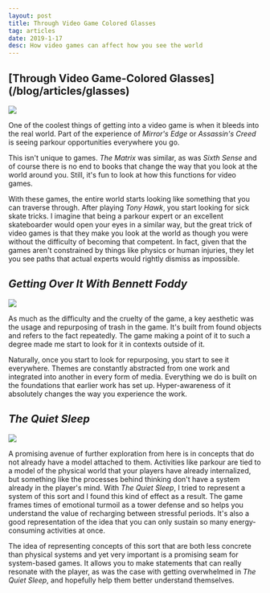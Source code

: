 ```yaml
---
layout: post
title: Through Video Game Colored Glasses
tag: articles
date: 2019-1-17
desc: How video games can affect how you see the world
---
```

<h2>[Through Video Game-Colored Glasses](/blog/articles/glasses)</h2>
<img src="/blogImages/mirrorsEdge.jpg" />

One of the coolest things of getting into a video game is when it bleeds into the real world. Part of the experience of *Mirror's Edge* or *Assassin's Creed* is seeing parkour opportunities everywhere you go.


This isn't unique to games. *The Matrix* was similar, as was *Sixth Sense* and of course there is no end to books that change the way that you look at the world around you. Still, it's fun to look at how this functions for video games.


With these games, the entire world starts looking like something that you can traverse through. After playing *Tony Hawk*, you start looking for sick skate tricks. I imagine that being a parkour expert or an excellent skateboarder would open your eyes in a similar way, but the great trick of video games is that they make you look at the world as though you were without the difficulty of becoming that competent. In fact, given that the games aren't constrained by things like physics or human injuries, they let you see paths that actual experts would rightly dismiss as impossible.

## *Getting Over It With Bennett Foddy*
<img src="/blogImages/gettingOver1.png" />

As much as the difficulty and the cruelty of the game, a key aesthetic was the usage and repurposing of trash in the game. It's built from found objects and refers to the fact repeatedly. The game making a point of it to such a degree made me start to look for it in contexts outside of it.


Naturally, once you start to look for repurposing, you start to see it everywhere. Themes are constantly abstracted from one work and integrated into another in every form of media. Everything we do is built on the foundations that earlier work has set up. Hyper-awareness of it absolutely changes the way you experience the work.

## *The Quiet Sleep*
<img src="/blogImages/tqs_emotionSmall.png" />

A promising avenue of further exploration from here is in concepts that do not already have a model attached to them. Activities like parkour are tied to a model of the physical world that your players have already internalized, but something like the processes behind thinking don't have a system already in the player's mind. With *The Quiet Sleep*, I tried to represent a system of this sort and I found this kind of effect as a result. The game frames times of emotional turmoil as a tower defense and so helps you understand the value of recharging between stressful periods. It's also a good representation of the idea that you can only sustain so many energy-consuming activities at once.


The idea of representing concepts of this sort that are both less concrete than physical systems and yet very important is a promising seam for system-based games. It allows you to make statements that can really resonate with the player, as was the case with getting overwhelmed in *The Quiet Sleep*, and hopefully help them better understand themselves.

